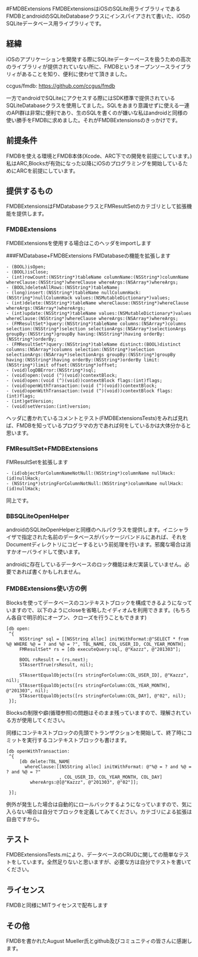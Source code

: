 #FMDBExtensions
FMDBExtensionsはiOSのSQLite用ライブラリィであるFMDBとandroidのSQLiteDatabaseクラスにインスパイアされて書いた、iOSのSQLiteデータベース用ライブラリィです。



## 経緯
iOSのアプリケーションを開発する際にSQLiteデーターペースを扱うための高次のライブラリィが提供されていない所に、FMDBというオープンソースライブラリィがあることを知り、便利に使わせて頂きました。

ccgus/fmdb:
<https://github.com/ccgus/fmdb>

一方でandroidでSQLiteにアクセスする際にはSDK標準で提供されているSQLiteDatabaseクラスを使用してました。SQLをあまり意識せずに使える一連のAPI群は非常に便利であり、生のSQLを書くのが嫌いな私はandroidと同様の使い勝手をFMDBに求めました。それがFMDBExtensionsのきっかけです。


## 前提条件
FMDBを使える環境とFMDB本体(Xcode、ARC下での開発を前提にしています。)
私はARC,Blocksが有効になった以降にiOSのプログラミングを開始しているためにARCを前提にしています。

## 提供するもの
FMDBExtensionsはFMDatabaseクラスとFMResultSetのカテゴリとして拡張機能を提供します。

### FMDBExtensions
FMDBExtensionsを使用する場合はこのヘッダをimportします

###FMDatabase+FMDBExtensions
FMDatabaseの機能を拡張します

    - (BOOL)isOpen;
    - (BOOL)isClose;
    - (int)rowCount:(NSString*)tableName columnName:(NSString*)columnName whereClause:(NSString*)whereClause whereArgs:(NSArray*)whereArgs;
    - (BOOL)deleteAllRows:(NSString*)tableName;
    - (long)insert:(NSString*)tableName nullColumnHack:(NSString*)nullColumnHack values:(NSMutableDictionary*)values;
    - (int)delete:(NSString*)tableName whereClause:(NSString*)whereClause whereArgs:(NSArray*)whereArgs;
    - (int)update:(NSString*)tableName values:(NSMutableDictionary*)values whereClause:(NSString*)whereClause whereArgs:(NSArray*)whereArgs;
    - (FMResultSet*)query:(NSString*)tableName columns:(NSArray*)columns selection:(NSString*)selection selectionArgs:(NSArray*)selectionArgs groupBy:(NSString*)groupBy having:(NSString*)having orderBy:(NSString*)orderBy;
    - (FMResultSet*)query:(NSString*)tableName distinct:(BOOL)distinct columns:(NSArray*)columns selection:(NSString*)selection selectionArgs:(NSArray*)selectionArgs groupBy:(NSString*)groupBy having:(NSString*)having orderBy:(NSString*)orderBy limit:(NSString*)limit offset:(NSString*)offset;
    - (void)logDBError:(NSString*)sql;
    - (void)open:(void (^)(void))contextBlock;
    - (void)open:(void (^)(void))contextBlock flags:(int)flags;
    - (void)openWithTransaction:(void (^)(void))contextBlock;
    - (void)openWithTransaction:(void (^)(void))contextBlock flags:(int)flags;
    - (int)getVersion;
    - (void)setVersion:(int)version;

ヘッダに書かれているコメントとテスト(FMDBExtensionsTests)をみれば見れば、FMDBを知っているプログラマの方であれば何をしているかは大体分かると思います。

### FMResultSet+FMDBExtensions
FMResultSetを拡張します

    - (id)objectForColumnNameNotNull:(NSString*)columnName nullHack:(id)nullHack;
    - (NSString*)stringForColumnNotNull:(NSString*)columnName nullHack:(id)nullHack;

同上です。

### BBSQLiteOpenHelper
androidのSQLiteOpenHelperと同様のヘルパクラスを提供します。イニシャライザで指定された名前のデータベースがパッケージバンドルにあれば、それをDocumentディレクトリにコピーするという前処理を行います。邪魔な場合は消すかオーバライドして使います。

androidに存在しているデータベースのロック機能は未だ実装していません。必要であれば書くかもしれません。


### FMDBExtensions使い方の例
Blocksを使ってデータベースのコンテキストブロックを構成できるようになっていますので、以下のようにcloseを省略したイディオムを利用できます。(もちろん各自で明示的にオープン、クローズを行うこともできます)

    [db open:
     ^{
         NSString* sql = [[NSString alloc] initWithFormat:@"SELECT * from %@ WHERE %@ = ? and %@ = ?", TBL_NAME, COL_USER_ID, COL_YEAR_MONTH];
         FMResultSet* rs = [db executeQuery:sql, @"Kazzz", @"201303"];

         BOOL rsResult = (rs.next);
         STAssertTrue(rsResult, nil);

         STAssertEqualObjects([rs stringForColumn:COL_USER_ID], @"Kazzz", nil);
         STAssertEqualObjects([rs stringForColumn:COL_YEAR_MONTH], @"201303", nil);
         STAssertEqualObjects([rs stringForColumn:COL_DAY], @"02", nil);
     }];

Blocksの制限や癖(循環参照)の問題はそのまま残っていますので、理解されている方が使用してください。

同様にコンテキストブロックの先頭でトランザクションを開始して、終了時にコミットを実行するコンテキストブロックも書けます。

    [db openWithTransaction:
     ^{
         [db delete:TBL_NAME
           whereClause:[[NSString alloc] initWithFormat: @"%@ = ? and %@ = ? and %@ = ?"
                        , COL_USER_ID, COL_YEAR_MONTH, COL_DAY]
             whereArgs:@[@"Kazzz", @"201303", @"02"]];

     }];

例外が発生した場合は自動的にロールバックするようになっていますので、気に入らない場合は自分でブロックを定義してみてください。カテゴリによる拡張は自由ですから。

## テスト
FMDBExtensionsTests.mにより、データベースのCRUDに関しての簡単なテストをしています。全然足りないと思いますが、必要な方は自分でテストを書いてください。


## ライセンス
FMDBと同様にMITライセンスで配布します


## その他
FMDBを書かれたAugust Mueller氏とgithub及びコミュニティの皆さんに感謝します。

